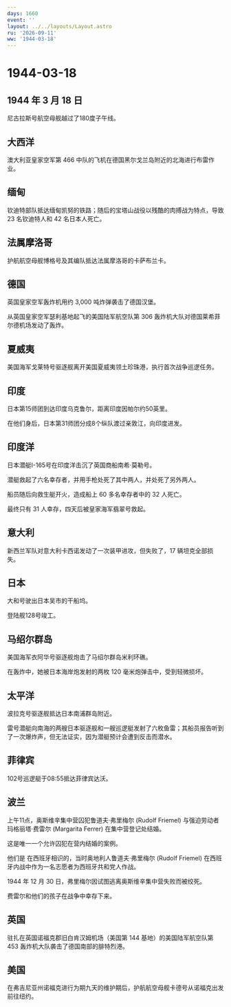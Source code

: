 ```yaml
---
days: 1660
event: ''
layout: ../../layouts/Layout.astro
ru: '2026-09-11'
ww: '1944-03-18'
---
```


# 1944-03-18

## 1944 年 3 月 18 日

尼古拉斯号航空母舰越过了180度子午线。

## 大西洋

澳大利亚皇家空军第 466
中队的飞机在德国黑尔戈兰岛附近的北海进行布雷作业。

## 缅甸

钦迪特部队抵达缅甸凯努的铁路；随后的宝塔山战役以残酷的肉搏战为特点，导致
23 名钦迪特人和 42 名日本人死亡。

## 法属摩洛哥

护航航空母舰博格号及其编队抵达法属摩洛哥的卡萨布兰卡。

## 德国

英国皇家空军轰炸机用约 3,000 吨炸弹袭击了德国汉堡。

从英国皇家空军瑟利基地起飞的美国陆军航空队第 306
轰炸机大队对德国莱希菲尔德机场发动了轰炸。

## 夏威夷

美国海军戈莱特号驱逐舰离开美国夏威夷领土珍珠港，执行首次战争巡逻任务。

## 印度

日本第15师团到达印度乌克鲁尔，距离印度因帕尔约50英里。

在他们身后，日本第31师团分成8个纵队渡过亲敦江，向印度进发。

## 印度洋

日本潜艇I-165号在印度洋击沉了英国商船南希·莫勒号。

潜艇救起了六名幸存者，并用手枪处死了其中两人，并处死了另外两人。

船员随后向救生艇开火，造成船上 60 多名幸存者中的 32 人死亡。

最终只有 31 人幸存，四天后被皇家海军翡翠号救起。

## 意大利

新西兰军队对意大利卡西诺发动了一次装甲进攻，但失败了，17
辆坦克全部损失。

## 日本

大和号驶出日本吴市的干船坞。

登陆舰128号竣工。

## 马绍尔群岛

美国海军衣阿华号驱逐舰炮击了马绍尔群岛米利环礁。

在轰炸中，她被日本海岸炮发射的两枚 120 毫米炮弹击中，受到轻微损坏。

## 太平洋

波拉克号驱逐舰抵达日本南浦群岛附近。

雷号潜艇向南海的两艘日本驱逐舰和一艘巡逻艇发射了六枚鱼雷；其船员报告听到了一次爆炸声，但无法证实，因为潜艇预计会遭到反击而潜水。

## 菲律宾

102号巡逻艇于08:55抵达菲律宾达沃。

## 波兰

上午11点，奥斯维辛集中营囚犯鲁道夫·弗里梅尔 (Rudolf Friemel)
与强迫劳动者玛格丽塔·费雷尔 (Margarita Ferrer) 在集中营登记处结婚。

这是唯一一个允许囚犯在营内结婚的案例。

他们是 在西班牙相识的，当时奥地利人鲁道夫·弗里梅尔 (Rudolf Friemel)
在西班牙内战中作为一名志愿者为西班牙共和党人作战。

1944 年 12 月 30 日，弗里梅尔因试图逃离奥斯维辛集中营失败而被绞死。

费雷尔和他们的孩子在战争中幸存下来。

## 英国

驻扎在英国诺福克郡旧白肯汉姆机场（美国第 144 基地）的美国陆军航空队第
453 轰炸机大队袭击了德国南部的腓特烈港。

## 美国

在弗吉尼亚州诺福克进行为期九天的维护期后，护航航空母舰卡德号从诺福克出发前往纽约。